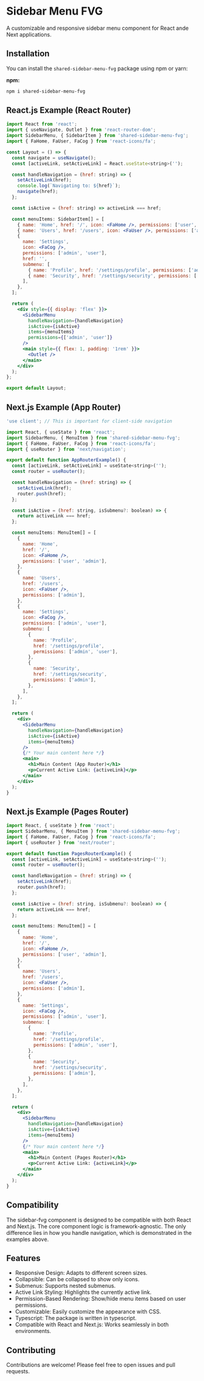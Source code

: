 # Sidebar Menu FVG

A customizable and responsive sidebar menu component for React ande Next applications.

## Installation

You can install the `shared-sidebar-menu-fvg` package using npm or yarn:

**npm:**

```bash
npm i shared-sidebar-menu-fvg
```


## React.js Example (React Router)

```jsx
import React from 'react';
import { useNavigate, Outlet } from 'react-router-dom';
import SidebarMenu, { SidebarItem } from 'shared-sidebar-menu-fvg';
import { FaHome, FaUser, FaCog } from 'react-icons/fa';

const Layout = () => {
  const navigate = useNavigate();
  const [activeLink, setActiveLink] = React.useState<string>('');

  const handleNavigation = (href: string) => {
    setActiveLink(href);
    console.log(`Navigating to: ${href}`);
    navigate(href);
  };

  const isActive = (href: string) => activeLink === href;

  const menuItems: SidebarItem[] = [
    { name: 'Home', href: '/', icon: <FaHome />, permissions: ['user', 'admin'] },
    { name: 'Users', href: '/users', icon: <FaUser />, permissions: ['admin'] },
    {
      name: 'Settings',
      icon: <FaCog />,
      permissions: ['admin', 'user'],
      href: '',
      submenu: [
        { name: 'Profile', href: '/settings/profile', permissions: ['admin', 'user'], icon: <></> },
        { name: 'Security', href: '/settings/security', permissions: ['admin'], icon: <></> },
      ],
    },
  ];

  return (
    <div style={{ display: 'flex' }}>
      <SidebarMenu 
        handleNavigation={handleNavigation} 
        isActive={isActive}
        items={menuItems} 
        permissions={['admin', 'user']}
      />
      <main style={{ flex: 1, padding: '1rem' }}>
        <Outlet />
      </main>
    </div>
  );
};

export default Layout;
```


## Next.js Example (App Router)

```jsx
'use client'; // This is important for client-side navigation

import React, { useState } from 'react';
import SidebarMenu, { MenuItem } from 'shared-sidebar-menu-fvg';
import { FaHome, FaUser, FaCog } from 'react-icons/fa';
import { useRouter } from 'next/navigation';

export default function AppRouterExample() {
  const [activeLink, setActiveLink] = useState<string>('');
  const router = useRouter();

  const handleNavigation = (href: string) => {
    setActiveLink(href);
    router.push(href);
  };

  const isActive = (href: string, isSubmenu?: boolean) => {
    return activeLink === href;
  };

  const menuItems: MenuItem[] = [
    {
      name: 'Home',
      href: '/',
      icon: <FaHome />,
      permissions: ['user', 'admin'],
    },
    {
      name: 'Users',
      href: '/users',
      icon: <FaUser />,
      permissions: ['admin'],
    },
    {
      name: 'Settings',
      icon: <FaCog />,
      permissions: ['admin', 'user'],
      submenu: [
        {
          name: 'Profile',
          href: '/settings/profile',
          permissions: ['admin', 'user'],
        },
        {
          name: 'Security',
          href: '/settings/security',
          permissions: ['admin'],
        },
      ],
    },
  ];

  return (
    <div>
      <SidebarMenu
        handleNavigation={handleNavigation}
        isActive={isActive}
        items={menuItems}
      />
      {/* Your main content here */}
      <main>
        <h1>Main Content (App Router)</h1>
        <p>Current Active Link: {activeLink}</p>
      </main>
    </div>
  );
}

```


## Next.js Example (Pages Router)


```jsx
import React, { useState } from 'react';
import SidebarMenu, { MenuItem } from 'shared-sidebar-menu-fvg';
import { FaHome, FaUser, FaCog } from 'react-icons/fa';
import { useRouter } from 'next/router';

export default function PagesRouterExample() {
  const [activeLink, setActiveLink] = useState<string>('');
  const router = useRouter();

  const handleNavigation = (href: string) => {
    setActiveLink(href);
    router.push(href);
  };

  const isActive = (href: string, isSubmenu?: boolean) => {
    return activeLink === href;
  };

  const menuItems: MenuItem[] = [
    {
      name: 'Home',
      href: '/',
      icon: <FaHome />,
      permissions: ['user', 'admin'],
    },
    {
      name: 'Users',
      href: '/users',
      icon: <FaUser />,
      permissions: ['admin'],
    },
    {
      name: 'Settings',
      icon: <FaCog />,
      permissions: ['admin', 'user'],
      submenu: [
        {
          name: 'Profile',
          href: '/settings/profile',
          permissions: ['admin', 'user'],
        },
        {
          name: 'Security',
          href: '/settings/security',
          permissions: ['admin'],
        },
      ],
    },
  ];

  return (
    <div>
      <SidebarMenu
        handleNavigation={handleNavigation}
        isActive={isActive}
        items={menuItems}
      />
      {/* Your main content here */}
      <main>
        <h1>Main Content (Pages Router)</h1>
        <p>Current Active Link: {activeLink}</p>
      </main>
    </div>
  );
}

```


## Compatibility

The sidebar-fvg component is designed to be compatible with both React and Next.js. The core component logic is framework-agnostic. The only difference lies in how you handle navigation, which is demonstrated in the examples above.

## Features

- Responsive Design: Adapts to different screen sizes.
- Collapsible: Can be collapsed to show only icons.
- Submenus: Supports nested submenus.
- Active Link Styling: Highlights the currently active link.
- Permission-Based Rendering: Show/hide menu items based on user permissions.
- Customizable: Easily customize the appearance with CSS.
- Typescript: The package is written in typescript.
- Compatible with React and Next.js: Works seamlessly in both environments.

## Contributing

Contributions are welcome! Please feel free to open issues and pull requests.